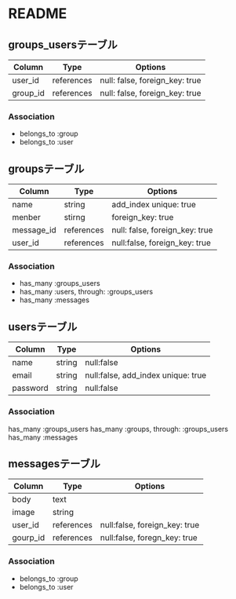 # README

## groups_usersテーブル

|Column|Type|Options|
|------|----|-------|
|user_id|references|null: false, foreign_key: true|
|group_id|references|null: false, foreign_key: true|

### Association
- belongs_to :group
- belongs_to :user


## groupsテーブル

|Column|Type|Options|
|------|----|-------|
|name|string|add_index unique: true|
|menber|stirng|foreign_key: true|
|message_id|references|null: false, foreign_key: true|
|user_id|references|null:false, foreign_key: true|

### Association
- has_many :groups_users
- has_many :users, through: :groups_users
- has_many :messages


## usersテーブル

|Column|Type|Options|
|------|----|-------|
|name|string|null:false|
|email|string|null:false, add_index unique: true|
|password|string|null:false|

### Association
has_many :groups_users
has_many :groups, through: :groups_users
has_many :messages



## messagesテーブル

|Column|Type|Options|
|------|----|-------|
|body|text||
|image|string||
|user_id|references|null:false, foreign_key: true|
|gourp_id|references|null:false, foregn_key: true|

### Association
- belongs_to :group
- belongs_to :user
